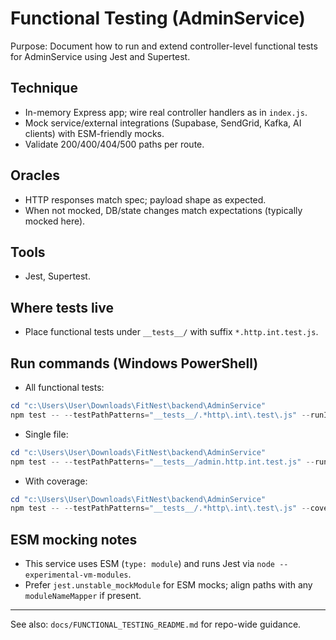 # Functional Testing (AdminService)

Purpose: Document how to run and extend controller-level functional tests for AdminService using Jest and Supertest.

## Technique
- In-memory Express app; wire real controller handlers as in `index.js`.
- Mock service/external integrations (Supabase, SendGrid, Kafka, AI clients) with ESM-friendly mocks.
- Validate 200/400/404/500 paths per route.

## Oracles
- HTTP responses match spec; payload shape as expected.
- When not mocked, DB/state changes match expectations (typically mocked here).

## Tools
- Jest, Supertest.

## Where tests live
- Place functional tests under `__tests__/` with suffix `*.http.int.test.js`.

## Run commands (Windows PowerShell)

- All functional tests:
```powershell
cd "c:\Users\User\Downloads\FitNest\backend\AdminService"
npm test -- --testPathPatterns="__tests__/.*http\.int\.test\.js" --runInBand
```

- Single file:
```powershell
cd "c:\Users\User\Downloads\FitNest\backend\AdminService"
npm test -- --testPathPatterns="__tests__/admin.http.int.test.js" --runInBand
```

- With coverage:
```powershell
cd "c:\Users\User\Downloads\FitNest\backend\AdminService"
npm test -- --testPathPatterns="__tests__/.*http\.int\.test\.js" --coverage --runInBand
```

## ESM mocking notes
- This service uses ESM (`type: module`) and runs Jest via `node --experimental-vm-modules`.
- Prefer `jest.unstable_mockModule` for ESM mocks; align paths with any `moduleNameMapper` if present.

---
See also: `docs/FUNCTIONAL_TESTING_README.md` for repo-wide guidance.

